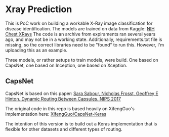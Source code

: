 # Xray Prediction 
This is PoC work on building a workable X-Ray image classification for disease identification.  The models are trained on data from Kaggle: [NIH Chest XRays](https://www.kaggle.com/nih-chest-xrays/data)  The code is an archive from expiraments ran several years ago, and may not be in a working state.  Additionally, requirements.txt file is missing, so the correct libraries need to be "found" to run this.  However, I'm uploading this as an example.  

Three models, or rather setups to train models, were build. One based on CapsNet, one based on Inception, one based on Xception.

## CapsNet
CapsNet is based on this paper:
 [Sara Sabour, Nicholas Frosst, Geoffrey E Hinton. Dynamic Routing Between Capsules. NIPS 2017](https://arxiv.org/abs/1710.09829)   
 
The original code in this repo is based heavily on XifengGuo's implementation here:
 [XifengGuo/CapsNet-Keras](https://github.com/XifengGuo/CapsNet-Keras/) 

The intention of this version is to build out a Keras implementation that is flexible for other datasets and different types of routing.